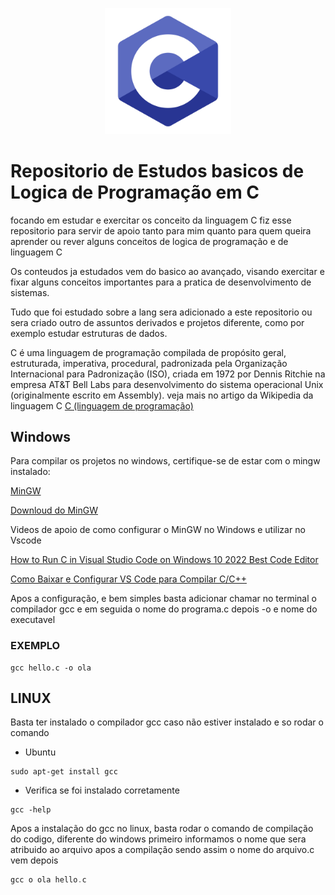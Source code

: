 <p align="center" width="100%">
<img src="img/langc.png" height = "33%" width = "40%">
</p>

# Repositorio de Estudos basicos de Logica de Programação em C

focando em estudar e exercitar os conceito da linguagem C fiz esse repositorio para servir de apoio tanto para mim quanto para 
quem queira aprender ou rever alguns conceitos de logica de programação e de linguagem C

Os conteudos ja estudados vem do basico ao avançado, visando exercitar e fixar alguns conceitos importantes para a pratica de desenvolvimento
de sistemas.

Tudo que foi estudado sobre a lang sera adicionado a este repositorio ou sera criado outro de assuntos derivados e projetos diferente, como por exemplo estudar estruturas de dados.

C é uma linguagem de programação compilada de propósito geral, estruturada, imperativa, procedural, padronizada pela Organização Internacional para Padronização (ISO), criada em 1972 por Dennis Ritchie na empresa AT&T Bell Labs para desenvolvimento do sistema operacional Unix (originalmente escrito em Assembly). veja mais no artigo da Wikipedia da linguagem C [C (linguagem de programação)](https://pt.wikipedia.org/wiki/C_(linguagem_de_programa%C3%A7%C3%A3o))


## Windows

Para compilar os projetos no windows, certifique-se de estar com o mingw instalado:

[MinGW](https://pt.wikipedia.org/wiki/MinGW)

[Downloud do MinGW](https://osdn.net/projects/mingw/releases/)

Videos de apoio de como configurar o MinGW no Windows e utilizar no Vscode

[How to Run C in Visual Studio Code on Windows 10 2022 Best Code Editor](https://www.youtube.com/watch?v=oaebkkOP2Qg)

[Como Baixar e Configurar VS Code para Compilar C/C++](https://www.youtube.com/watch?v=WHyxv69ZAf0)

Apos a configuração, e bem simples basta adicionar chamar no terminal o compilador gcc e em seguida o nome do programa.c depois -o e nome do executavel 

### EXEMPLO

```
gcc hello.c -o ola
```
## LINUX

Basta ter instalado o compilador gcc caso não estiver instalado e so rodar o comando 

* Ubuntu
```
sudo apt-get install gcc
```
* Verifica se foi instalado corretamente
```
gcc -help
```

Apos a instalação do gcc no linux, basta rodar o comando de compilação do codigo, diferente do windows primeiro informamos o nome que sera atribuido ao arquivo apos a compilação sendo assim o nome do arquivo.c vem depois

```c
gcc o ola hello.c
```

